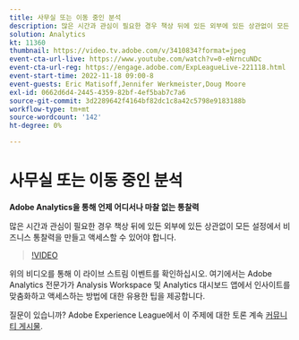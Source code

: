 ```yaml
---
title: 사무실 또는 이동 중인 분석
description: 많은 시간과 관심이 필요한 경우 책상 뒤에 있든 외부에 있든 상관없이 모든 설정에서 비즈니스 통찰력을 만들고 액세스할 수 있어야 합니다.
solution: Analytics
kt: 11360
thumbnail: https://video.tv.adobe.com/v/3410834?format=jpeg
event-cta-url-live: https://www.youtube.com/watch?v=0-eNrncuNDc
event-cta-url-reg: https://engage.adobe.com/ExpLeagueLive-221118.html
event-start-time: 2022-11-18 09:00-8
event-guests: Eric Matisoff,Jennifer Werkmeister,Doug Moore
exl-id: 0662d6d4-2445-4359-82bf-4ef5bab7c7a6
source-git-commit: 3d2289642f4164bf82dc1c8a42c5798e9183188b
workflow-type: tm+mt
source-wordcount: '142'
ht-degree: 0%

---
```


# 사무실 또는 이동 중인 분석

**Adobe Analytics을 통해 언제 어디서나 마찰 없는 통찰력**

많은 시간과 관심이 필요한 경우 책상 뒤에 있든 외부에 있든 상관없이 모든 설정에서 비즈니스 통찰력을 만들고 액세스할 수 있어야 합니다.

>[!VIDEO](https://video.tv.adobe.com/v/3410834/?quality=12&learn=on)

위의 비디오를 통해 이 라이브 스트림 이벤트를 확인하십시오. 여기에서는 Adobe Analytics 전문가가 Analysis Workspace 및 Analytics 대시보드 앱에서 인사이트를 맞춤화하고 액세스하는 방법에 대한 유용한 팁을 제공합니다.

질문이 있습니까? Adobe Experience League에서 이 주제에 대한 토론 계속 [커뮤니티 게시물](https://experienceleaguecommunities.adobe.com/t5/adobe-analytics-discussions/experience-league-live-post-session-discussion-analytics-in-the/m-p/558787#M3037).
